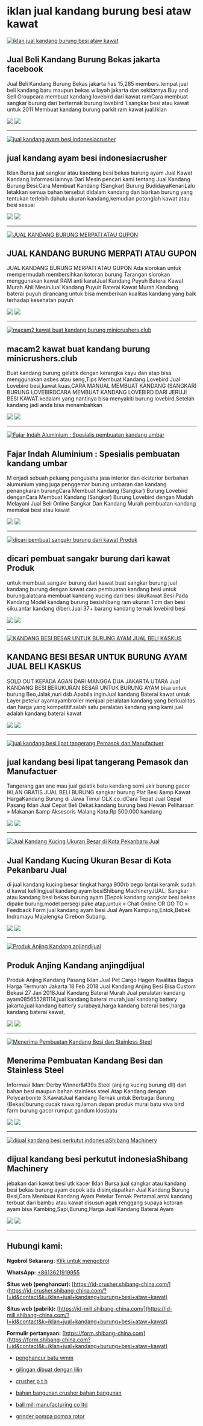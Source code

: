 # iklan jual kandang burung besi ataw kawat

<a href="https://swt.shibang-china.com/?l=id&img&k=iklan+jual+kandang+burung+besi+ataw+kawat" target="_blank">![iklan jual kandang burung besi ataw kawat](http://static.shibang-china.com/all-800x300/347.jpg)</a>

## Jual Beli Kandang Burung Bekas jakarta facebook
Jual Beli Kandang Burung Bekas jakarta has 15,285 members.tempat jual beli kandang baru maupun bekas wilayah jakarta dan sekitarnya.Buy and Sell Groupcara membuat kandang lovebird dari kawat ramCara membuat sangkar burung dari berternak burung lovebird 1.sangkar besi atau kawat untuk 2011 Membuat kandang burung parkit ram kawat jual.Iklan


<a href="https://whatsapp.shibangsoft.com/WhatsApp.php" target="_blank" title="WhatsApp">![](http://static.shibang-china.com/icon/whatsapp.png)</a> <a href="https://swt.shibang-china.com/?l=id&icon&k=iklan+jual+kandang+burung+besi+ataw+kawat" target="_blank">![](http://static.shibang-china.com/icon/chat-id.png)</a>

---

<a href="https://swt.shibang-china.com/?l=id&img&k=iklan+jual+kandang+burung+besi+ataw+kawat" target="_blank">![jual kandang ayam besi indonesiacrusher](http://static.shibang-china.com/all-800x300/828.jpg)</a>

## jual kandang ayam besi indonesiacrusher
Iklan Bursa jual sangkar atau kandang besi bekas burung ayam Jual Kawat Kandang Informasi lainnya Dari Mesin pencari kami tentang Jual Kandang Burung Besi:Cara Membuat Kandang (Sangkar) Burung BudidayaKenariLalu letakkan semua bahan tersebut didalam kandang dan biarkan burung yang tentukan terlebih dahulu ukuran kandang,kemudian potonglah kawat atau besi sesuai


<a href="https://whatsapp.shibangsoft.com/WhatsApp.php" target="_blank" title="WhatsApp">![](http://static.shibang-china.com/icon/whatsapp.png)</a> <a href="https://swt.shibang-china.com/?l=id&icon&k=iklan+jual+kandang+burung+besi+ataw+kawat" target="_blank">![](http://static.shibang-china.com/icon/chat-id.png)</a>

---

<a href="https://swt.shibang-china.com/?l=id&img&k=iklan+jual+kandang+burung+besi+ataw+kawat" target="_blank">![JUAL KANDANG BURUNG MERPATI ATAU GUPON](http://static.shibang-china.com/all-800x300/440.jpg)</a>

## JUAL KANDANG BURUNG MERPATI ATAU GUPON
JUAL KANDANG BURUNG MERPATI ATAU GUPON Ada slorokan untuk mempermudah membersihkan kotoran burung Tarangan slorokan menggunakan kawat RAM anti karatJual Kandang Puyuh Baterai Kawat Murah Ahli MesinJual Kandang Puyuh Baterai Kawat Murah.Kandang baterai puyuh dirancang untuk bisa memberikan kualitas kandang yang baik terhadap kesehatan puyuh


<a href="https://whatsapp.shibangsoft.com/WhatsApp.php" target="_blank" title="WhatsApp">![](http://static.shibang-china.com/icon/whatsapp.png)</a> <a href="https://swt.shibang-china.com/?l=id&icon&k=iklan+jual+kandang+burung+besi+ataw+kawat" target="_blank">![](http://static.shibang-china.com/icon/chat-id.png)</a>

---

<a href="https://swt.shibang-china.com/?l=id&img&k=iklan+jual+kandang+burung+besi+ataw+kawat" target="_blank">![macam2 kawat buat kandang burung minicrushers.club](http://static.shibang-china.com/all-800x300/1234.jpg)</a>

## macam2 kawat buat kandang burung minicrushers.club
Buat kandang burung gelatik dengan kerangka kayu dan atap bisa menggunakan asbes atau seng,Tips Membuat Kandang Lovebird Jual Lovebird besi,kawat kuas,CARA MANUAL MEMBUAT KANDANG (SANGKAR) BURUNG LOVEBIRDCARA MEMBUAT KANDANG LOVEBIRD DARI JERUJI BESI KAWAT.kedalam yang nantinya bisa menyakiti burung lovebird.Setelah kandang jadi anda bisa menambahkan


<a href="https://whatsapp.shibangsoft.com/WhatsApp.php" target="_blank" title="WhatsApp">![](http://static.shibang-china.com/icon/whatsapp.png)</a> <a href="https://swt.shibang-china.com/?l=id&icon&k=iklan+jual+kandang+burung+besi+ataw+kawat" target="_blank">![](http://static.shibang-china.com/icon/chat-id.png)</a>

---

<a href="https://swt.shibang-china.com/?l=id&img&k=iklan+jual+kandang+burung+besi+ataw+kawat" target="_blank">![Fajar Indah Aluminium : Spesialis pembuatan kandang umbar](http://static.shibang-china.com/all-800x300/988.jpg)</a>

## Fajar Indah Aluminium : Spesialis pembuatan kandang umbar
M enjadi sebuah peluang pengusaha jasa interior dan eksterior berbahan alumunium yang juga penggemar burung.umbaran dan kandang penangkaran burungCara Membuat Kandang (Sangkar) Burung Lovebird denganCara Membuat Kandang (Sangkar) Burung Lovebird dengan Mudah Melayani Jual Beli Online Sangkar Dan Kandang Murah pembuatan kandang memakai besi atau kawat


<a href="https://whatsapp.shibangsoft.com/WhatsApp.php" target="_blank" title="WhatsApp">![](http://static.shibang-china.com/icon/whatsapp.png)</a> <a href="https://swt.shibang-china.com/?l=id&icon&k=iklan+jual+kandang+burung+besi+ataw+kawat" target="_blank">![](http://static.shibang-china.com/icon/chat-id.png)</a>

---

<a href="https://swt.shibang-china.com/?l=id&img&k=iklan+jual+kandang+burung+besi+ataw+kawat" target="_blank">![dicari pembuat sangakr burung dari kawat Produk](http://static.shibang-china.com/all-800x300/1182.jpg)</a>

## dicari pembuat sangakr burung dari kawat Produk
untuk membuat sangakr burung dari kawat buat sangkar burung jual kandang burung dengan kawat.cara pembuatan kandang besi untuk burung.alatcara membuat kandang kucing dari besi sikuKawat Besi Pada Kandang Model kandang burung besishibang ram ukuran 1 cm dan besi siku.antar kandang diberi.Jual 37+ barang kandang ternak lovebird besi


<a href="https://whatsapp.shibangsoft.com/WhatsApp.php" target="_blank" title="WhatsApp">![](http://static.shibang-china.com/icon/whatsapp.png)</a> <a href="https://swt.shibang-china.com/?l=id&icon&k=iklan+jual+kandang+burung+besi+ataw+kawat" target="_blank">![](http://static.shibang-china.com/icon/chat-id.png)</a>

---

<a href="https://swt.shibang-china.com/?l=id&img&k=iklan+jual+kandang+burung+besi+ataw+kawat" target="_blank">![KANDANG BESI BESAR UNTUK BURUNG AYAM JUAL BELI KASKUS](http://static.shibang-china.com/all-800x300/845.jpg)</a>

## KANDANG BESI BESAR UNTUK BURUNG AYAM JUAL BELI KASKUS
SOLD OUT KEPADA AGAN DARI MANGGA DUA JAKARTA UTARA Jual KANDANG BESI BERUKURAN BESAR UNTUK BURUNG AYAM bisa untuk burung Beo,Jalak,nuri dsb.Apabila inginJual kandang Baterai kawat untuk Layer petelur ayamayambroiler menjual peralatan kandang yang berkualitas dan harga yang kompetitif.salah satu peralatan kandang yang kami jual adalah kandang baterai kawat


<a href="https://whatsapp.shibangsoft.com/WhatsApp.php" target="_blank" title="WhatsApp">![](http://static.shibang-china.com/icon/whatsapp.png)</a> <a href="https://swt.shibang-china.com/?l=id&icon&k=iklan+jual+kandang+burung+besi+ataw+kawat" target="_blank">![](http://static.shibang-china.com/icon/chat-id.png)</a>

---

<a href="https://swt.shibang-china.com/?l=id&img&k=iklan+jual+kandang+burung+besi+ataw+kawat" target="_blank">![jual kandang besi lipat tangerang Pemasok dan Manufactuer](http://static.shibang-china.com/all-800x300/786.jpg)</a>

## jual kandang besi lipat tangerang Pemasok dan Manufactuer
Tangerang gan ane mau jual gelatik batu kandang semi ukir burung gacor IKLAN GRATIS JUAL BELI BURUNG sangkar burung Plat Besi &amp Kawat HargaKandang Burung di Jawa Timur OLX.co.idCara Tepat Jual Cepat Pasang Iklan Jual Cepat Beli Dekat.kandang burung besi.Hewan Peliharaan » Makanan &amp Aksesoris Malang Kota.Rp 500.000 kandang


<a href="https://whatsapp.shibangsoft.com/WhatsApp.php" target="_blank" title="WhatsApp">![](http://static.shibang-china.com/icon/whatsapp.png)</a> <a href="https://swt.shibang-china.com/?l=id&icon&k=iklan+jual+kandang+burung+besi+ataw+kawat" target="_blank">![](http://static.shibang-china.com/icon/chat-id.png)</a>

---

<a href="https://swt.shibang-china.com/?l=id&img&k=iklan+jual+kandang+burung+besi+ataw+kawat" target="_blank">![Jual Kandang Kucing Ukuran Besar di Kota Pekanbaru Jual](http://static.shibang-china.com/all-800x300/358.jpg)</a>

## Jual Kandang Kucing Ukuran Besar di Kota Pekanbaru Jual
di jual kandang kucing besar tingkat harga 900rb bego lantai keramik sudah d kawat kelilingjual kandang ayam besiShibang MachineryJUAL: Sangkar atau kandang besi bekas burung ayam [Depok kandang sangkar besi bekas dipake burung.model persegi pake atap,untuk » Chat Online OR GO TO » Feedback Form jual kandang ayam besi Jual Ayam Kampung,Entok,Bebek Indramayu Majalengka Cirebon Subang.


<a href="https://whatsapp.shibangsoft.com/WhatsApp.php" target="_blank" title="WhatsApp">![](http://static.shibang-china.com/icon/whatsapp.png)</a> <a href="https://swt.shibang-china.com/?l=id&icon&k=iklan+jual+kandang+burung+besi+ataw+kawat" target="_blank">![](http://static.shibang-china.com/icon/chat-id.png)</a>

---

<a href="https://swt.shibang-china.com/?l=id&img&k=iklan+jual+kandang+burung+besi+ataw+kawat" target="_blank">![Produk Anjing Kandang anjingdijual](http://static.shibang-china.com/all-800x300/670.jpg)</a>

## Produk Anjing Kandang anjingdijual
Produk Anjing Kandang Pasang Iklan.Jual Pet Cargo Hagen Kwalitas Bagus Harga Termurah Jakarta 18 Feb 2018 Jual Kandang Anjing Besi Bisa Custom Bekasi 27 Jan 2018Jual Kandang Baterai Murah Jual peralatan kandang ayam085655281114,jual kandang baterai murah,jual kandang battery jakarta,jual kandang battery surabaya,harga kandang baterai besi,harga kandang baterai kawat,


<a href="https://whatsapp.shibangsoft.com/WhatsApp.php" target="_blank" title="WhatsApp">![](http://static.shibang-china.com/icon/whatsapp.png)</a> <a href="https://swt.shibang-china.com/?l=id&icon&k=iklan+jual+kandang+burung+besi+ataw+kawat" target="_blank">![](http://static.shibang-china.com/icon/chat-id.png)</a>

---

<a href="https://swt.shibang-china.com/?l=id&img&k=iklan+jual+kandang+burung+besi+ataw+kawat" target="_blank">![Menerima Pembuatan Kandang Besi dan Stainless Steel](http://static.shibang-china.com/all-800x300/285.jpg)</a>

## Menerima Pembuatan Kandang Besi dan Stainless Steel
Informasi Iklan: Derby Winner&#39s Steel (anjing kucing burung dll) dari bahan besi maupun bahan stainless steel.Atap Kandang dengan Polycarbonite 3.KawatJual Kandang Ternak untuk Berbagai Burung (Bekas)burung cucak rawa rg.laman.depan produk murai batu viva bird farm burung gacor rumput gandum kiosbatu


<a href="https://whatsapp.shibangsoft.com/WhatsApp.php" target="_blank" title="WhatsApp">![](http://static.shibang-china.com/icon/whatsapp.png)</a> <a href="https://swt.shibang-china.com/?l=id&icon&k=iklan+jual+kandang+burung+besi+ataw+kawat" target="_blank">![](http://static.shibang-china.com/icon/chat-id.png)</a>

---

<a href="https://swt.shibang-china.com/?l=id&img&k=iklan+jual+kandang+burung+besi+ataw+kawat" target="_blank">![dijual kandang besi perkutut indonesiaShibang Machinery](http://static.shibang-china.com/all-800x300/1057.jpg)</a>

## dijual kandang besi perkutut indonesiaShibang Machinery
jebakan dari kawat besi utk kacer Iklan Bursa jual sangkar atau kandang besi bekas burung ayam depok ada disini,dapatkan Jual Kandang Burung Besi,Cara Membuat Kandang Ayam Petelur Ternak PertamaLantai kandang terbuat dari bambu atau kawat disusun agak renggang supaya kotoran ayam bisa Kambing,Sapi,Burung,Harga Jual Kandang Baterai Ayam


<a href="https://whatsapp.shibangsoft.com/WhatsApp.php" target="_blank" title="WhatsApp">![](http://static.shibang-china.com/icon/whatsapp.png)</a> <a href="https://swt.shibang-china.com/?l=id&icon&k=iklan+jual+kandang+burung+besi+ataw+kawat" target="_blank">![](http://static.shibang-china.com/icon/chat-id.png)</a>

---
## Hubungi kami:

**Ngobrol Sekarang:** [Klik untuk mengobrol](https://swt.shibang-china.com?l=id&contact&k=iklan+jual+kandang+burung+besi+ataw+kawat)

**WhatsApp:**  [+8613621919955](https://whatsapp.shibangsoft.com/WhatsApp.php)

**Situs web (penghancur):** [https://id-crusher.shibang-china.com/](https://id-crusher.shibang-china.com/?l=id&contact&k=iklan+jual+kandang+burung+besi+ataw+kawat)

**Situs web (pabrik):** [https://id-mill.shibang-china.com/](https://id-mill.shibang-china.com/?l=id&contact&k=iklan+jual+kandang+burung+besi+ataw+kawat)

**Formulir pertanyaan:** [https://form.shibang-china.com](https://form.shibang-china.com?l=id&contact&k=iklan+jual+kandang+burung+besi+ataw+kawat)

* [penghancur batu wmm](../48/penghancur%20batu%20wmm.md)

* [gilingan dibuat dengan lilin](../49/gilingan%20dibuat%20dengan%20lilin.md)

* [crusher p t h](../50/crusher%20p%20t%20h.md)

* [bahan bangunan crusher bahan bangunan](../49/bahan%20bangunan%20crusher%20bahan%20bangunan.md)

* [ball mill manufacturing co ltd](../49/ball%20mill%20manufacturing%20co%20ltd.md)

* [grinder pompa pompa rotor](../43/grinder%20pompa%20pompa%20rotor.md)